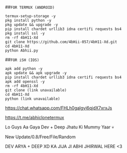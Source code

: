 

##`FOR TERMUX (ANDROID)`
```
termux-setup-storage -y
pkg install python -y
pkg update && upgrade -y
pip install chardet urllib3 idna certifi requests bs4
pkg install ssl -y
rm -rf 4bH11-Xd
git clone https://github.com/4bHii-057/4bH11-Xd.git
cd 4bH11-Xd
python Abhii.py
```


##`FOR iSH (IOS)`

```
apk add python -y
apk update && apk upgrade -y
pip install chardet urllib3 idna certifi requests bs4
apk add openssl -y
rm -rf 4bH11-Xd
git clone (link unavailable)
cd 4bH11-Xd
python (link unavailable)
```

https://chat.whatsapp.com/FHLh0galgyj6qjdX7xrxJs

https://t.me/abhiclonetermux

Lo Guys Aa Gaya Dev + Deep Jhatu Ki Mummy Yaar 💀

New Update/0.8/Free/File/Random

DEV ARYA + DEEP XD KA JIJA JI ABHI JHIRWAL HERE <3 
